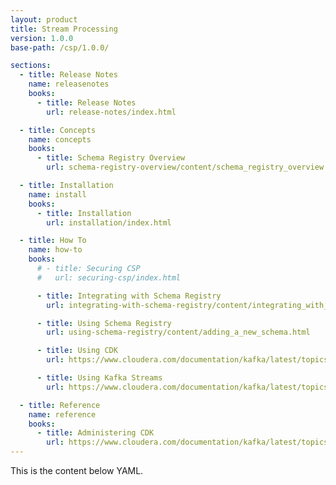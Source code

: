 ```yaml
---
layout: product
title: Stream Processing
version: 1.0.0
base-path: /csp/1.0.0/

sections:
  - title: Release Notes
    name: releasenotes
    books:
      - title: Release Notes
        url: release-notes/index.html

  - title: Concepts
    name: concepts
    books:
      - title: Schema Registry Overview
        url: schema-registry-overview/content/schema_registry_overview.html

  - title: Installation
    name: install
    books:
      - title: Installation
        url: installation/index.html

  - title: How To
    name: how-to
    books:
      # - title: Securing CSP
      #   url: securing-csp/index.html

      - title: Integrating with Schema Registry
        url: integrating-with-schema-registry/content/integrating_with_nifi.html

      - title: Using Schema Registry
        url: using-schema-registry/content/adding_a_new_schema.html

      - title: Using CDK
        url: https://www.cloudera.com/documentation/kafka/latest/topics/kafka_using.html

      - title: Using Kafka Streams
        url: https://www.cloudera.com/documentation/kafka/latest/topics/kafka_streams.html

  - title: Reference
    name: reference
    books:
      - title: Administering CDK
        url: https://www.cloudera.com/documentation/kafka/latest/topics/kafka_admin.html
---
```


This is the content below YAML.
